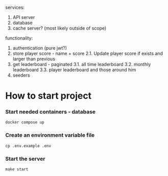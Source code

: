 services:
1. API server
2. database
3. cache server? (most likely outside of scope)

functionality:
1. authentication (pure jwt?)
2. store player score - name + score
   2.1. Update player score if exists and larger than previous
3. get leaderboard - paginated
   3.1. all time leaderboard
   3.2. monthly leaderboard
   3.3. player leaderboard and those around him
4. seeders


# How to start project

### Start needed containers - database
```
docker compose up
```

### Create an environment variable file
```
cp .env.example .env
```

### Start the server
```
make start
```